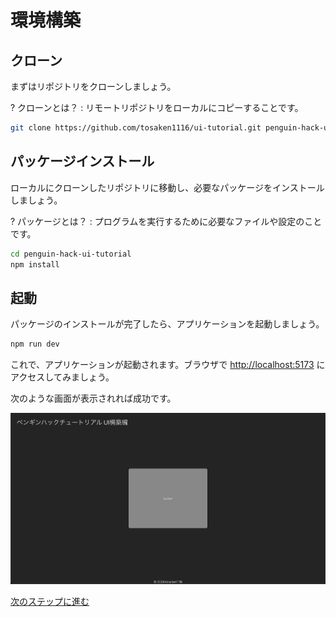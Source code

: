 # 環境構築

## クローン
まずはリポジトリをクローンしましょう。

? クローンとは？
: リモートリポジトリをローカルにコピーすることです。

```bash
git clone https://github.com/tosaken1116/ui-tutorial.git penguin-hack-ui-tutorial
```

## パッケージインストール
ローカルにクローンしたリポジトリに移動し、必要なパッケージをインストールしましょう。

? パッケージとは？
: プログラムを実行するために必要なファイルや設定のことです。

```bash
cd penguin-hack-ui-tutorial
npm install
```

## 起動
パッケージのインストールが完了したら、アプリケーションを起動しましょう。

```bash
npm run dev
```

これで、アプリケーションが起動されます。ブラウザで [http://localhost:5173](http://localhost:5173) にアクセスしてみましょう。

次のような画面が表示されれば成功です。

![アプリケーション起動画面](medias/top.png)

[次のステップに進む](https://github.com/tosaken1116/ui-tutorial/blob/main/docs/2.md)
